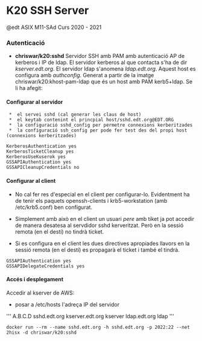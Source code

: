 # K20 SSH Server

@edt ASIX M11-SAd Curs 2020 - 2021

### Autenticació


 * **chriswar/k20:sshd** Servidor SSH amb PAM amb autenticació AP de kerberos i IP de ldap. 
   El servidor kerberos al que contacta s'ha de dir *kserver.edt.org*. El servidor ldap 
   s'anomena *ldap.edt.org*. Aquest host es configura amb *authconfig*. Generat a partir de
   la imatge chriswar/k20:khost-pam-ldap que és un host amb PAM kerb5+ldap. Se li ha afegit:


####  Configurar al servidor

```
 *  el servei sshd (cal generar les claus de host)
 *  el keytab contenint el princpial host/sshd.edt.org@EDT.ORG
 *  la configuració sshd_config per permetre connexions kerberitzades
 *  la configuració ssh_config per pode fer test des del propi host (connexions kerberitzades) 
```

```
KerberosAuthentication yes
KerberosTicketCleanup yes
KerberosUseKuserok yes
GSSAPIAuthentication yes
GSSAPICleanupCredentials no
```

#### Configurar al client

  * No cal fer res d'especial en el client per configurar-lo. Evidentment ha de tenir els
    paquets openssh-clients i krb5-workstation (amb /etc/krb5.conf) ben configurat.

  * Simplement amb això en el client un usuari *pere* amb tiket ja pot accedir de manera
    desatesa al servdidor sshd kerveritzat. Però en la sessió remota (en el destí)
    no tindrà ticket.

  * Si es configura en el client les dues directives apropiades llavors en la sessió remota
    (en el destí) es propagarà el ticket i també el tindrà.

```
GSSAPIAuthentication yes
GSSAPIDelegateCredentials yes

```



#### Accés i desplegament

Accedir al kserver de AWS:

 * posar a /etc/hosts l'adreça IP del servidor

'''
A.B.C.D sshd.edt.org kserver.edt.org kserver ldap.edt.org ldap
'''

```
docker run --rm --name sshd.edt.org -h sshd.edt.org -p 2022:22 --net 2hisx -d chriswar/k20:sshd
```

